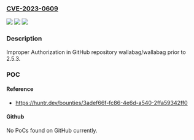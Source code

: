 ### [CVE-2023-0609](https://cve.mitre.org/cgi-bin/cvename.cgi?name=CVE-2023-0609)
![](https://img.shields.io/static/v1?label=Product&message=wallabag%2Fwallabag&color=blue)
![](https://img.shields.io/static/v1?label=Version&message=%3C%202.5.3%20&color=brighgreen)
![](https://img.shields.io/static/v1?label=Vulnerability&message=CWE-285%20Improper%20Authorization&color=brighgreen)

### Description

Improper Authorization in GitHub repository wallabag/wallabag prior to 2.5.3.

### POC

#### Reference
- https://huntr.dev/bounties/3adef66f-fc86-4e6d-a540-2ffa59342ff0

#### Github
No PoCs found on GitHub currently.

